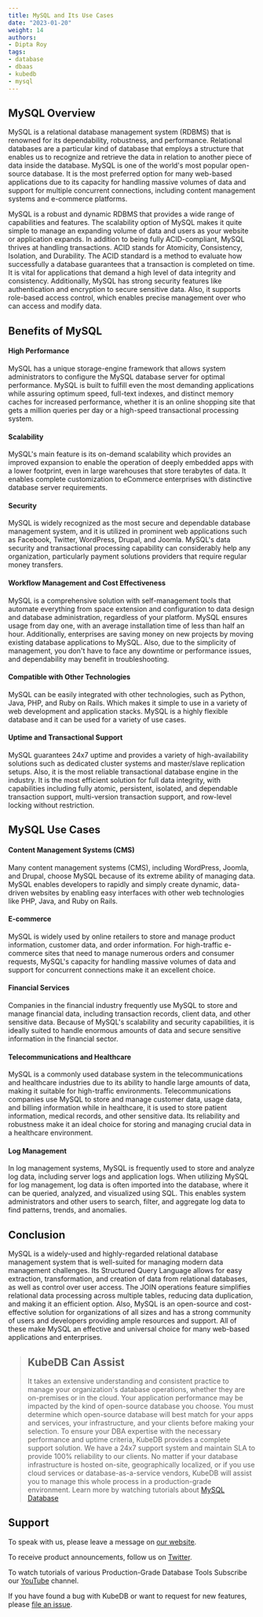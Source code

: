 ```yaml
---
title: MySQL and Its Use Cases
date: "2023-01-20"
weight: 14
authors:
- Dipta Roy
tags:
- database
- dbaas
- kubedb
- mysql
---
```


## MySQL Overview
MySQL is a relational database management system (RDBMS) that is renowned for its dependability, robustness, and performance. Relational databases are a particular kind of database that employs a structure that enables us to recognize and retrieve the data in relation to another piece of data inside the database. MySQL is one of the world's most popular open-source database. It is the most preferred option for many web-based applications due to its capacity for handling massive volumes of data and support for multiple concurrent connections, including content management systems and e-commerce platforms. 

MySQL is a robust and dynamic RDBMS that provides a wide range of capabilities and features. The scalability option of MySQL makes it quite simple to manage an expanding volume of data and users as your website or application expands. In addition to being fully ACID-compliant, MySQL thrives at handling transactions. ACID stands for Atomicity, Consistency, Isolation, and Durability. The ACID standard is a method to evaluate how successfully a database guarantees that a transaction is completed on time. It is vital for applications that demand a high level of data integrity and consistency. Additionally, MySQL has strong security features like authentication and encryption to secure sensitive data. Also, it supports role-based access control, which enables precise management over who can access and modify data. 


## Benefits of MySQL

#### High Performance
MySQL has a unique storage-engine framework that allows system administrators to configure the MySQL database server for optimal performance. MySQL is built to fulfill even the most demanding applications while assuring optimum speed, full-text indexes, and distinct memory caches for increased performance, whether it is an online shopping site that gets a million queries per day or a high-speed transactional processing system.

#### Scalability
MySQL's main feature is its on-demand scalability which provides an improved expansion to enable the operation of deeply embedded apps with a lower footprint, even in large warehouses that store terabytes of data. It enables complete customization to eCommerce enterprises with distinctive database server requirements.

#### Security
MySQL is widely recognized as the most secure and dependable database management system, and it is utilized in prominent web applications such as Facebook, Twitter, WordPress, Drupal, and Joomla. MySQL's data security and transactional processing capability can considerably help any organization, particularly payment solutions providers that require regular money transfers.

#### Workflow Management and Cost Effectiveness
MySQL is a comprehensive solution with self-management tools that automate everything from space extension and configuration to data design and database administration, regardless of your platform. MySQL ensures usage from day one, with an average installation time of less than half an hour. Additionally, enterprises are saving money on new projects by moving existing database applications to MySQL. Also, due to the simplicity of management, you don't have to face any downtime or performance issues, and dependability may benefit in troubleshooting.

#### Compatible with Other Technologies
MySQL can be easily integrated with other technologies, such as Python, Java, PHP, and Ruby on Rails. Which makes it simple to use in a variety of web development and application stacks. MySQL is a highly flexible database and it can be used for a variety of use cases.

#### Uptime and Transactional Support
MySQL guarantees 24x7 uptime and provides a variety of high-availability solutions such as dedicated cluster systems and master/slave replication setups. Also, it is the most reliable transactional database engine in the industry. It is the most efficient solution for full data integrity, with capabilities including fully atomic, persistent, isolated, and dependable transaction support, multi-version transaction support, and row-level locking without restriction. 


## MySQL Use Cases

#### Content Management Systems (CMS)
Many content management systems (CMS), including WordPress, Joomla, and Drupal, choose MySQL because of its extreme ability of managing data. MySQL enables developers to rapidly and simply create dynamic, data-driven websites by enabling easy interfaces with other web technologies like PHP, Java, and Ruby on Rails.


#### E-commerce
MySQL is widely used by online retailers to store and manage product information, customer data, and order information. For high-traffic e-commerce sites that need to manage numerous orders and consumer requests, MySQL's capacity for handling massive volumes of data and support for concurrent connections make it an excellent choice.

#### Financial Services
Companies in the financial industry frequently use MySQL to store and manage financial data, including transaction records, client data, and other sensitive data. Because of MySQL's scalability and security capabilities, it is ideally suited to handle enormous amounts of data and secure sensitive information in the financial sector. 

#### Telecommunications and Healthcare
MySQL is a commonly used database system in the telecommunications and healthcare industries due to its ability to handle large amounts of data, making it suitable for high-traffic environments. Telecommunications companies use MySQL to store and manage customer data, usage data, and billing information while in healthcare, it is used to store patient information, medical records, and other sensitive data. Its reliability and robustness make it an ideal choice for storing and managing crucial data in a healthcare environment.

#### Log Management
In log management systems, MySQL is frequently used to store and analyze log data, including server logs and application logs. When utilizing MySQL for log management, log data is often imported into the database, where it can be queried, analyzed, and visualized using SQL. This enables system administrators and other users to search, filter, and aggregate log data to find patterns, trends, and anomalies. 


## Conclusion
MySQL is a widely-used and highly-regarded relational database management system that is well-suited for managing modern data management challenges. Its Structured Query Language allows for easy extraction, transformation, and creation of data from relational databases, as well as control over user access. The JOIN operations feature simplifies relational data processing across multiple tables, reducing data duplication, and making it an efficient option. Also, MySQL is an open-source and cost-effective solution for organizations of all sizes and has a strong community of users and developers providing ample resources and support. All of these make MySQL an effective and universal choice for many web-based applications and enterprises.



> ## KubeDB Can Assist
> It takes an extensive understanding and consistent practice to manage your organization's database operations, whether they are on-premises or in the cloud. Your application performance may be impacted by the kind of open-source database you choose. You must determine which open-source database will best match for your apps and services, your infrastructure, and your clients before making your selection. 
> To ensure your DBA expertise with the necessary performance and uptime criteria, KubeDB provides a complete support solution. We have a 24x7 support system and maintain SLA to provide 100% reliability to our clients. No matter if your database infrastructure is hosted on-site, geographically localized, or if you use cloud services or database-as-a-service vendors, KubeDB will assist you to manage this whole process in a production-grade environment.
> Learn more by watching tutorials about [MySQL Database](https://youtube.com/playlist?list=PLoiT1Gv2KR1gNPaHZtfdBZb6G4wLx6Iks)























## Support

To speak with us, please leave a message on [our website](https://appscode.com/contact/).

To receive product announcements, follow us on [Twitter](https://twitter.com/KubeDB).

To watch tutorials of various Production-Grade Database Tools Subscribe our [YouTube](https://youtube.com/@appscode) channel.

If you have found a bug with KubeDB or want to request for new features, please [file an issue](https://github.com/kubedb/project/issues/new).

